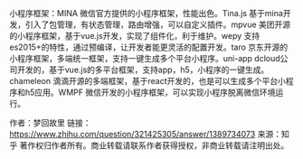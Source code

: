小程序框架：MINA 微信官方提供的小程序框架，性能出色。Tina.js 基于mina开发，引入了包管理，有状态管理，路由增强，可以自定义插件。mpvue 美团开源的小程序框架，基于vue.js开发，实现了组件化，利于维护。wepy 支持es2015+的特性，通过预编译，让开发者能更灵活的配置开发。taro 京东开源的小程序框架，多端统一框架，支持一键生成多个平台小程序。uni-app dcloud公司开发的，基于vue.js的多平台框架，支持app，h5，小程序的一键生成。chameleon 滴滴开源的多端框架，基于react开发的，也是可以生成多个平台小程序和h5应用。WMPF 微信开发的小程序框架，可以实现小程序脱离微信环境运行。

作者：梦回故里
链接：https://www.zhihu.com/question/321425305/answer/1389734073
来源：知乎
著作权归作者所有。商业转载请联系作者获得授权，非商业转载请注明出处。

